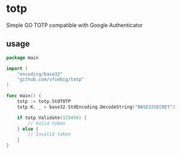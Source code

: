 # totp
Simple GO TOTP compatible with Google Authenticator

## usage
```go
package main

import (
	"encoding/base32"
	"github.com/vfiebig/totp"
)

func main() {
	totp := totp.StdTOTP
	totp.K, _ = base32.StdEncoding.DecodeString("BASE32SECRET")

	if totp.Validate(123456) {
		// Valid token
	} else {
		// Invalid token
	}
}

```
